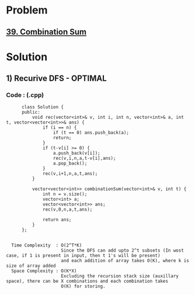 # Problem

## [39. Combination Sum](https://leetcode.com/problems/combination-sum/)


# Solution 

## 1) Recurive DFS - OPTIMAL

      
      
      
   ### Code : (.cpp)
    
          class Solution {
          public:
              void rec(vector<int>& v, int i, int n, vector<int>& a, int t, vector<vector<int>>& ans) {
                  if (i == n) {
                      if (t == 0) ans.push_back(a);
                      return;
                  }
                  if (t-v[i] >= 0) {
                      a.push_back(v[i]);
                      rec(v,i,n,a,t-v[i],ans);
                      a.pop_back();
                  }
                  rec(v,i+1,n,a,t,ans);
              }

              vector<vector<int>> combinationSum(vector<int>& v, int t) {
                  int n = v.size();
                  vector<int> a;
                  vector<vector<int>> ans;
                  rec(v,0,n,a,t,ans);

                  return ans;
              }
          };
          

      Time Complexity  : O(2^T*K) 
                         Since the DFS can add upto 2^t subsets (In wost case, if 1 is present in input, then t 1's will be present) 
                         and each addition of array takes O(K), where k is size of array added
      Space Complexity : O(K*X)
                         Excluding the recursion stack size (auxillary space), there can be X combinations and each combination takes
                         O(K) for storing.
